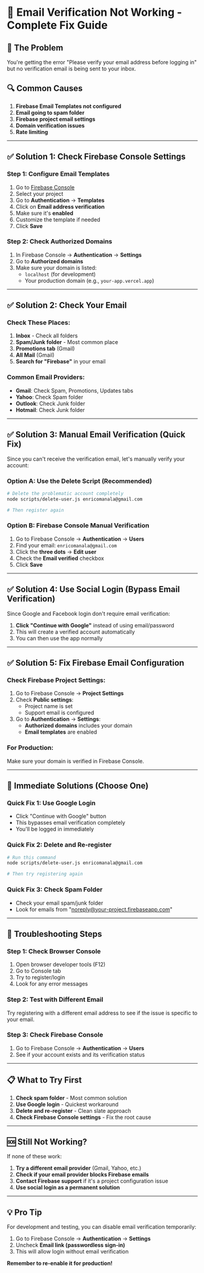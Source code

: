 # 📧 Email Verification Not Working - Complete Fix Guide

## 🚨 **The Problem**
You're getting the error "Please verify your email address before logging in" but no verification email is being sent to your inbox.

## 🔍 **Common Causes**
1. **Firebase Email Templates not configured**
2. **Email going to spam folder**
3. **Firebase project email settings**
4. **Domain verification issues**
5. **Rate limiting**

---

## ✅ **Solution 1: Check Firebase Console Settings**

### Step 1: Configure Email Templates
1. Go to [Firebase Console](https://console.firebase.google.com)
2. Select your project
3. Go to **Authentication** → **Templates**
4. Click on **Email address verification**
5. Make sure it's **enabled**
6. Customize the template if needed
7. Click **Save**

### Step 2: Check Authorized Domains
1. In Firebase Console → **Authentication** → **Settings**
2. Go to **Authorized domains**
3. Make sure your domain is listed:
   - `localhost` (for development)
   - Your production domain (e.g., `your-app.vercel.app`)

---

## ✅ **Solution 2: Check Your Email**

### Check These Places:
1. **Inbox** - Check all folders
2. **Spam/Junk folder** - Most common place
3. **Promotions tab** (Gmail)
4. **All Mail** (Gmail)
5. **Search for "Firebase"** in your email

### Common Email Providers:
- **Gmail**: Check Spam, Promotions, Updates tabs
- **Yahoo**: Check Spam folder
- **Outlook**: Check Junk folder
- **Hotmail**: Check Junk folder

---

## ✅ **Solution 3: Manual Email Verification (Quick Fix)**

Since you can't receive the verification email, let's manually verify your account:

### Option A: Use the Delete Script (Recommended)
```bash
# Delete the problematic account completely
node scripts/delete-user.js enricomanala@gmail.com

# Then register again
```

### Option B: Firebase Console Manual Verification
1. Go to Firebase Console → **Authentication** → **Users**
2. Find your email: `enricomanala@gmail.com`
3. Click the **three dots** → **Edit user**
4. Check the **Email verified** checkbox
5. Click **Save**

---

## ✅ **Solution 4: Use Social Login (Bypass Email Verification)**

Since Google and Facebook login don't require email verification:

1. **Click "Continue with Google"** instead of using email/password
2. This will create a verified account automatically
3. You can then use the app normally

---

## ✅ **Solution 5: Fix Firebase Email Configuration**

### Check Firebase Project Settings:
1. Go to Firebase Console → **Project Settings**
2. Check **Public settings**:
   - Project name is set
   - Support email is configured
3. Go to **Authentication** → **Settings**:
   - **Authorized domains** includes your domain
   - **Email templates** are enabled

### For Production:
Make sure your domain is verified in Firebase Console.

---

## 🚀 **Immediate Solutions (Choose One)**

### **Quick Fix 1: Use Google Login**
- Click "Continue with Google" button
- This bypasses email verification completely
- You'll be logged in immediately

### **Quick Fix 2: Delete and Re-register**
```bash
# Run this command
node scripts/delete-user.js enricomanala@gmail.com

# Then try registering again
```

### **Quick Fix 3: Check Spam Folder**
- Check your email spam/junk folder
- Look for emails from "noreply@your-project.firebaseapp.com"

---

## 🔧 **Troubleshooting Steps**

### Step 1: Check Browser Console
1. Open browser developer tools (F12)
2. Go to Console tab
3. Try to register/login
4. Look for any error messages

### Step 2: Test with Different Email
Try registering with a different email address to see if the issue is specific to your email.

### Step 3: Check Firebase Console
1. Go to Firebase Console → **Authentication** → **Users**
2. See if your account exists and its verification status

---

## 📋 **What to Try First**

1. **Check spam folder** - Most common solution
2. **Use Google login** - Quickest workaround
3. **Delete and re-register** - Clean slate approach
4. **Check Firebase Console settings** - Fix the root cause

---

## 🆘 **Still Not Working?**

If none of these work:
1. **Try a different email provider** (Gmail, Yahoo, etc.)
2. **Check if your email provider blocks Firebase emails**
3. **Contact Firebase support** if it's a project configuration issue
4. **Use social login as a permanent solution**

---

## 💡 **Pro Tip**

For development and testing, you can disable email verification temporarily:
1. Go to Firebase Console → **Authentication** → **Settings**
2. Uncheck **Email link (passwordless sign-in)**
3. This will allow login without email verification

**Remember to re-enable it for production!**
